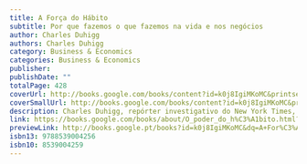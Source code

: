 ```yaml
---
title: A Força do Hábito
subtitle: Por que fazemos o que fazemos na vida e nos negócios
author: Charles Duhigg
authors: Charles Duhigg
category: Business & Economics
categories: Business & Economics
publisher: 
publishDate: ""
totalPage: 428
coverUrl: http://books.google.com/books/content?id=k0j8IgiMKoMC&printsec=frontcover&img=1&zoom=1&source=gbs_api
coverSmallUrl: http://books.google.com/books/content?id=k0j8IgiMKoMC&printsec=frontcover&img=1&zoom=5&source=gbs_api
description: Charles Duhigg, repórter investigativo do New York Times, mostra que a chave para o sucesso é entender como os hábitos funcionam - e como podemos transformá-los. Com novo prefácio do autor. Durante os últimos dois anos, uma jovem transformou quase todos os aspectos de sua vida. Parou de fumar, correu uma maratona e foi promovida. Em um laboratório, neurologistas descobriram que os padrões dentro do cérebro dela mudaram de maneira fundamental. Publicitários da Procter & Gamble observaram vídeos de pessoas fazendo a cama. Tentavam desesperadamente descobrir como vender um novo produto chamado Febreze, que estava prestes a se tornar um dos maiores fracassos na história da empresa. De repente, um deles detecta um padrão quase imperceptível - e, com uma sutil mudança na campanha publicitária, Febreze começa a vender um bilhão de dólares por anos. Um diretor executivo pouco conhecido assume uma das maiores empresas norte-americanas. Seu primeiro passo é atacar um único padrão entre os funcionários - a maneira como lidam com a segurança no ambiente de trabalho -, e logo a empresa começa a ter o melhor desempenho no índice Dow Jones. O que todas essas pessoas tem em comum? Conseguiram ter sucesso focando em padrões que moldam cada aspecto de nossas vidas. Tiveram êxito transformando hábitos. Com perspicácia e habilidade, Charles Duhigg apresenta um novo entendimento da natureza humana e seu potencial para a transformação.
link: https://books.google.com/books/about/O_poder_do_h%C3%A1bito.html?hl=&id=k0j8IgiMKoMC
previewLink: http://books.google.pt/books?id=k0j8IgiMKoMC&dq=A+For%C3%A7a+do+H%C3%A1bito&hl=&as_pt=BOOKS&cd=3&source=gbs_api
isbn13: 9788539004256
isbn10: 8539004259
---
```

